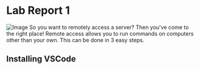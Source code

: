 # Lab Report 1
![Image](https://media.tenor.com/wUFS2NgWKNwAAAAC/welcome-to-the-server-le-server.gif)
So you want to remotely access a server? Then you've come to the right place! Remote access allows you to run commands on computers other than your own. This can be done in 3 easy steps.
## Installing VSCode
